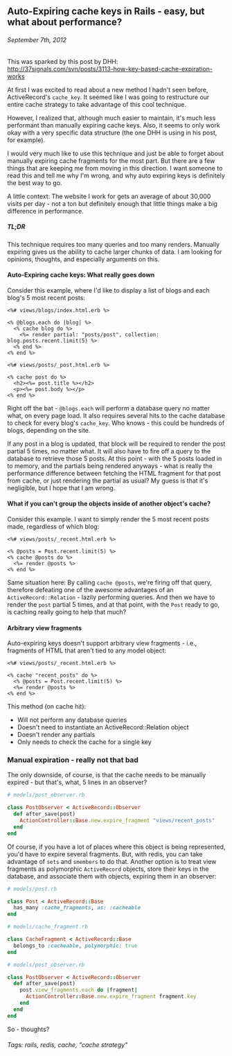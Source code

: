 ## Auto-Expiring cache keys in Rails - easy, but what about performance?
###### September 7th, 2012

This was sparked by this post by DHH: 
<http://37signals.com/svn/posts/3113-how-key-based-cache-expiration-works>

At first I was excited to read about a new method I hadn't seen before, 
ActiveRecord's `cache_key`. It seemed like I was going to restructure 
our entire cache strategy to take advantage of this cool technique. 

However, I realized that, although much easier to maintain, it's much less 
performant than manually expiring cache keys. Also, it seems to only work 
okay with a very specific data structure (the one DHH is using in his post, 
for example).

I would very much like to use this technique and just be able to forget about 
manually expiring cache fragments for the most part. But there are a few things 
that are keeping me from moving in this direction. I want someone to read this 
and tell me why I'm wrong, and why auto expiring keys is definitely the best way 
to go.

A little context: The website I work for gets an average of about 30,000 visits 
per day - not a ton but definitely enough that little things make a big difference 
in performance.

##### TL;DR
This technique requires too many queries and too many renders. Manually expiring 
gives us the ability to cache larger chunks of data. I am looking for opinions, 
thoughts, and especially arguments on this.

#### Auto-Expiring cache keys: What really goes down

Consider this example, where I'd like to display a list of blogs and each 
blog's 5 most recent posts:

```erb
<%# views/blogs/index.html.erb %>

<% @blogs.each do |blog| %>
  <% cache blog do %>
    <%= render partial: "posts/post", collection: blog.posts.recent.limit(5) %>
  <% end %>
<% end %>
```

```erb
<%# views/posts/_post.html.erb %>

<% cache post do %>
  <h2><%= post.title %></h2>
  <p><%= post.body %></p>
<% end %>
```

Right off the bat - `@blogs.each` will perform a database query no matter what, on 
every page load. It also requires several hits to the cache database to check for 
every blog's `cache_key`. Who knows - this could be hundreds of blogs, depending 
on the site.

If any post in a blog is updated, that block will be required to render the post 
partial 5 times, no matter what. It will also have to fire off a query to the database 
to retrieve those 5 posts. At this point - with the 5 posts loaded in to memory, and 
the partials being rendered anyways - what is really the performance difference between 
fetching the HTML fragment for that post from cache, or just rendering the partial as 
usual? My guess is that it's negligible, but I hope that I am wrong.

#### What if you can't group the objects inside of another object's cache?

Consider this example. I want to simply render the 5 most recent posts made, 
regardless of which blog:

```erb
<%# views/posts/_recent.html.erb %>

<% @posts = Post.recent.limit(5) %>
<% cache @posts do %>
  <%= render @posts %>
<% end %>
```

Same situation here: By calling `cache @posts`, we're firing off that query, 
therefore defeating one of the awesome advantages of an 
`ActiveRecord::Relation` - lazily performing queries. 
And then we have to render the `post` partial 5 times, and at that point, with 
the `Post` ready to go, is caching really going to help that much?

#### Arbitrary view fragments

Auto-expiring keys doesn't support arbitrary view fragments - i.e., fragments 
of HTML that aren't tied to any model object:

```erb
<%# views/posts/_recent.html.erb %>

<% cache "recent_posts" do %>
  <% @posts = Post.recent.limit(5) %>
  <%= render @posts %>
<% end %>
```

This method (on cache hit):
* Will not perform any database queries
* Doesn't need to instantiate an ActiveRecord::Relation object
* Doesn't render any partials
* Only needs to check the cache for a single key

### Manual expiration - really not that bad

The only downside, of course, is that the cache needs to be manually expired - but 
that's, what, 5 lines in an observer?

```ruby
# models/post_observer.rb

class PostObserver < ActiveRecord::Observer
  def after_save(post)
    ActionController::Base.new.expire_fragment "views/recent_posts"
  end
end
```

Of course, if you have a lot of places where this object is being represented, 
you'd have to expire several fragments. But, with redis, you can take advantage 
of `sets` and `smembers` to do that. Another option is to treat view fragments
as polymorphic `ActiveRecord` objects, store their keys in the database, and 
associate them with objects, expiring them in an observer:

```ruby
# models/post.rb

class Post < ActiveRecord::Base
  has_many :cache_fragments, as: :cacheable
end
```

```ruby
# models/cache_fragment.rb

class CacheFragment < ActiveRecord::Base
  belongs_to :cacheable, polymorphic: true
end
```

```ruby
# models/post_observer.rb

class PostObserver < ActiveRecord::Observer
  def after_save(post)
	post.view_fragments.each do |fragment|
      ActionController::Base.new.expire_fragment fragment.key
    end
  end
end
```

So - thoughts?

###### Tags: rails, redis, cache, "cache strategy"
